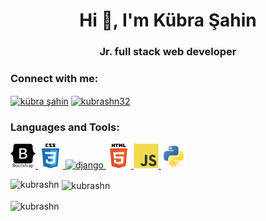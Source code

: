 <h1 align="center">Hi 👋, I'm Kübra Şahin</h1>
<h3 align="center">Jr. full stack web developer</h3>

<h3 align="left">Connect with me:</h3>
<p align="left">
<a href="[https://linkedin.com/in/kübra şahin](https://www.linkedin.com/in/k%C3%BCbra-%C5%9Fahin/)" target="blank"><img align="center" src="https://raw.githubusercontent.com/rahuldkjain/github-profile-readme-generator/master/src/images/icons/Social/linked-in-alt.svg" alt="kübra şahin" height="30" width="40" /></a>
<a href="https://instagram.com/kubrashn32" target="blank"><img align="center" src="https://raw.githubusercontent.com/rahuldkjain/github-profile-readme-generator/master/src/images/icons/Social/instagram.svg" alt="kubrashn32" height="30" width="40" /></a>
</p>

<h3 align="left">Languages and Tools:</h3>
<p align="left"> <a href="https://getbootstrap.com" target="_blank" rel="noreferrer"> <img src="https://raw.githubusercontent.com/devicons/devicon/master/icons/bootstrap/bootstrap-plain-wordmark.svg" alt="bootstrap" width="40" height="40"/> </a> <a href="https://www.w3schools.com/css/" target="_blank" rel="noreferrer"> <img src="https://raw.githubusercontent.com/devicons/devicon/master/icons/css3/css3-original-wordmark.svg" alt="css3" width="40" height="40"/> </a> <a href="https://www.djangoproject.com/" target="_blank" rel="noreferrer"> <img src="https://cdn.worldvectorlogo.com/logos/django.svg" alt="django" width="40" height="40"/> </a> <a href="https://www.w3.org/html/" target="_blank" rel="noreferrer"> <img src="https://raw.githubusercontent.com/devicons/devicon/master/icons/html5/html5-original-wordmark.svg" alt="html5" width="40" height="40"/> </a> <a href="https://developer.mozilla.org/en-US/docs/Web/JavaScript" target="_blank" rel="noreferrer"> <img src="https://raw.githubusercontent.com/devicons/devicon/master/icons/javascript/javascript-original.svg" alt="javascript" width="40" height="40"/> </a> <a href="https://www.python.org" target="_blank" rel="noreferrer"> <img src="https://raw.githubusercontent.com/devicons/devicon/master/icons/python/python-original.svg" alt="python" width="40" height="40"/> </a> </p>

<p><img align="left" src="https://github-readme-stats.vercel.app/api/top-langs?username=kubrashn&show_icons=true&locale=en&layout=compact" alt="kubrashn" /></p>

<p>&nbsp;<img align="center" src="https://github-readme-stats.vercel.app/api?username=kubrashn&show_icons=true&locale=en" alt="kubrashn" /></p>

<p><img align="center" src="https://github-readme-streak-stats.herokuapp.com/?user=kubrashn&" alt="kubrashn" /></p>
